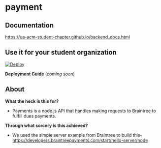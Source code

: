 # payment

## Documentation
https://ua-acm-student-chapter.github.io/backend_docs.html

## Use it for your student organization
[![Deploy](https://www.herokucdn.com/deploy/button.svg)](https://heroku.com/deploy)

__Deployment Guide__ (*coming soon*)

## About
**What the heck is this for?**

* Payments is a node.js API that handles making requests to Braintree to fulfill dues payments.

**Through what sorcery is this achieved?**

* We used the simple server example from Braintree to build this- https://developers.braintreepayments.com/start/hello-server/node
